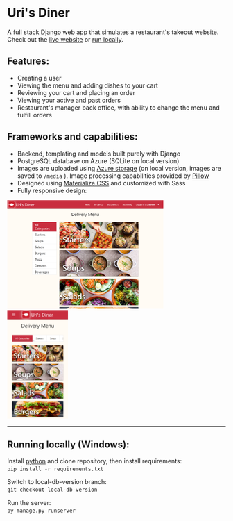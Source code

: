 # Uri's Diner

A full stack Django web app that simulates a restaurant's takeout website. Check out the [live website](https://uris-diner-site.wittywave-70237434.germanywestcentral.azurecontainerapps.io/) or [run locally](#running-locally).

## Features:
- Creating a user
- Viewing the menu and adding dishes to your cart
- Reviewing your cart and placing an order
- Viewing your active and past orders
- Restaurant's manager back office, with ability to change the menu and fulfill orders

## Frameworks and capabilities:
- Backend, templating and models built purely with Django
- PostgreSQL database on Azure (SQLite on local version)
- Images are uploaded using [Azure storage](https://django-storages.readthedocs.io/en/latest/backends/azure.html) (on local version, images are saved to `/media` ). Image processing capabilities provided by [Pillow](https://pypi.org/project/Pillow/)
- Designed using [Materialize CSS](https://materializecss.com) and customized with Sass
- Fully responsive design:

<img src="https://raw.githubusercontent.com/ugthefluffster/uris_diner/main/example-images/menu-tablet.png" height="250">
<img src="https://raw.githubusercontent.com/ugthefluffster/uris_diner/main/example-images/menu-phone.png" height="250">

  ---
## Running locally (Windows):
Install [python](https://www.python.org/downloads/) and clone repository, then install requirements:  
`pip install -r requirements.txt`  

Switch to local-db-version branch:  
`git checkout local-db-version`

Run the server:  
`py manage.py runserver`
